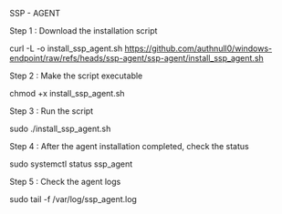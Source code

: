 SSP - AGENT 

Step 1 : Download the installation script 

curl -L -o install_ssp_agent.sh https://github.com/authnull0/windows-endpoint/raw/refs/heads/ssp-agent/ssp-agent/install_ssp_agent.sh 


Step 2 : Make the script executable 

chmod +x install_ssp_agent.sh

Step 3 : Run the script 

sudo ./install_ssp_agent.sh

Step 4 : After the agent installation completed, check the status 

sudo systemctl status ssp_agent

Step 5 : Check the agent logs

sudo tail -f /var/log/ssp_agent.log
